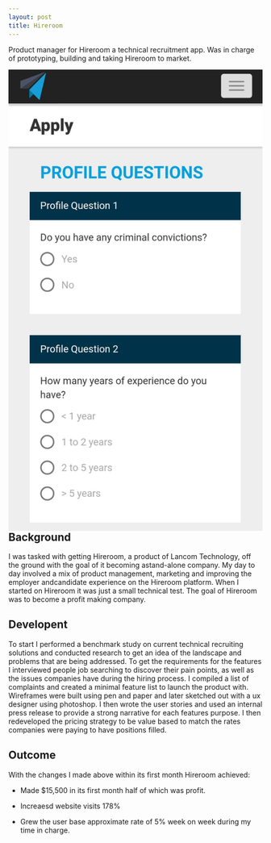 ```yaml
---
layout: post
title: Hireroom
---
```


Product manager for Hireroom a technical recruitment app. Was in charge of prototyping, building and taking Hireroom to market.

<img align='right' class='product' src='/images/hireroom.jpg'>


## Background

I was tasked with getting Hireroom, a product of Lancom Technology, off the ground with the goal of it becoming astand-alone company. My day to day involved a mix of product management, marketing and improving the employer andcandidate experience on the Hireroom platform. When I started on Hireroom it was just a small technical test. The goal of Hireroom was to become a profit making company.

## Developent

To start I performed a benchmark study on current technical recruiting solutions and conducted research to get an idea of the landscape and problems that are being addressed. To get the requirements for the features I interviewed people job searching to discover their pain points, as well as the issues companies have during the hiring process. I compiled a list of complaints and created a minimal feature list to launch the product with. Wireframes were built using pen and paper and later sketched out with a ux designer using photoshop. I then wrote the user stories and used an internal press release to provide a strong narrative for each features purpose. I then redeveloped the pricing strategy to be value based to match the rates companies were paying to have positions filled.

## Outcome

With the changes I made above within its first month Hireroom achieved:

* Made $15,500 in its first month half of which was profit.

* Increaesd website visits 178%

* Grew the user base approximate rate of 5% week on week during my time in charge.
